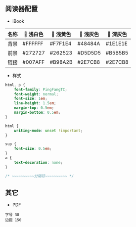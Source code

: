 ## 阅读器配置

- iBook

| 名称 |  浅白色 |  浅黄色 |  浅灰色 |  深灰色 |
| --- | --- | --- | --- | --- |
| 背景 | #FFFFFF | #F7F1E4 | #48484A | #1E1E1E |
| 前景 | #272727 | #262523 | #D5D5D5 | #B5B5B5 |
| 链接 | #007AFF | #B98A2B | #2E7CB8 | #2E7CB8 |


- 样式

```css
html, p {
    font-family: PingFangTC;
    font-weight: normal;
    font-size: 1em;
    line-height: 1.5em;
    margin-top: 0.5em;
    margin-bottom: 0.5em;
}
```
```css
html {
    writing-mode: unset !important;
}
```
```css
sup {
    font-size: 0.5em;
}
a {
    text-decoration: none;
}
```
```css
/* ~~~~~~~~~~分隔符~~~~~~~~~~ */
```

## 其它

- PDF
```
字号 38
边距 150
```

